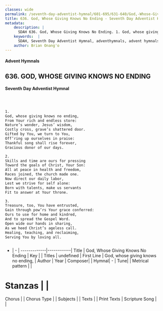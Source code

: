```yaml
---
classes: wide
permalink: /seventh-day-adventist-hymnal/601-695/631-640/God,-Whose-Giving-Knows-No-Ending/
title: 636. God, Whose Giving Knows No Ending - Seventh Day Adventist Hymnal
metadata:
    description: |
      SDAH 636. God, Whose Giving Knows No Ending. 1. God, whose giving knows no ending, From Your rich and endless store: Nature’s wonder, Jesus’ wisdom, Costly cross, grave’s shattered door. Gifted by You, we turn to You, Off’ring up ourselves in praise: Thankful song shall rise forever, Gracious donor of our days.
    keywords:  |
      SDAH, Seventh Day Adventist Hymnal, adventhymnals, advent hymnals, God, Whose Giving Knows No Ending, God, whose giving knows no ending, 
    author: Brian Onang'o
---
```


#### Advent Hymnals
## 636. GOD, WHOSE GIVING KNOWS NO ENDING
#### Seventh Day Adventist Hymnal

```txt



1.
God, whose giving knows no ending,
From Your rich and endless store:
Nature’s wonder, Jesus’ wisdom,
Costly cross, grave’s shattered door.
Gifted by You, we turn to You,
Off’ring up ourselves in praise:
Thankful song shall rise forever,
Gracious donor of our days.

2.
Skills and time are ours for pressing
Toward the goals of Christ, Your Son:
All at peace in health and freedom,
Races joined, the church made one.
Now direct our daily labor,
Lest we strive for self alone:
Born with talents, make us servants
Fit to answer at Your throne.

3.
Treasure, too, You have entrusted,
Gain through pow’rs Your grace conferred:
Ours to use for home and kindred,
And to spread the Gospel Word.
Open wide our hands in sharing,
As we heed Christ’s ageless call.
Healing, teaching, and reclaiming,
Serving You by loving all.



```

- |   -  |
-------------|------------|
Title | God, Whose Giving Knows No Ending |
Key |  |
Titles | undefined |
First Line | God, whose giving knows no ending, |
Author | 
Year | 
Composer|  |
Hymnal|  - |
Tune|  |
Metrical pattern | |
# Stanzas |  |
Chorus |  |
Chorus Type |  |
Subjects |  |
Texts |  |
Print Texts | 
Scripture Song |  |
  
